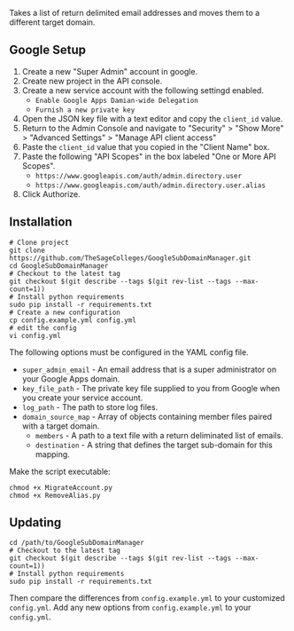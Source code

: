 Takes a list of return delimited email addresses and moves them to a different target domain.

## Google Setup

1. Create a new "Super Admin" account in google.
2. Create new project in the API console.
3. Create a new service account with the following settingd enabled.
    * `Enable Google Apps Damian-wide Delegation`
    * `Furnish a new private key`
4. Open the JSON key file with a text editor and copy the `client_id` value.
5. Return to the Admin Console and navigate to "Security" > "Show More" > "Advanced Settings" > "Manage API client access"
6. Paste the `client_id` value that you copied in the "Client Name" box.
7. Paste the following "API Scopes" in the box labeled "One or More API Scopes".
    * `https://www.googleapis.com/auth/admin.directory.user`
    * `https://www.googleapis.com/auth/admin.directory.user.alias`
8. Click Authorize.

## Installation

```shell
# Clone project
git clone https://github.com/TheSageColleges/GoogleSubDomainManager.git
cd GoogleSubDomainManager
# Checkout to the latest tag
git checkout $(git describe --tags $(git rev-list --tags --max-count=1))
# Install python requirements
sudo pip install -r requirements.txt
# Create a new configuration
cp config.example.yml config.yml
# edit the config
vi config.yml
```

The following options must be configured in the YAML config file.

* `super_admin_email` - An email address that is a super administrator on your Google Apps domain.
* `key_file_path` - The private key file supplied to you from Google when you create your service account.
* `log_path` - The path to store log files.
* `domain_source_map` - Array of objects containing member files paired with a target domain.
    * `members` - A path to a text file with a return deliminated list of emails.
    * `destination` - A string that defines the target sub-domain for this mapping.

Make the script executable:

```shell
chmod +x MigrateAccount.py
chmod +x RemoveAlias.py
```

## Updating

```
cd /path/to/GoogleSubDomainManager
# Checkout to the latest tag
git checkout $(git describe --tags $(git rev-list --tags --max-count=1))
# Install python requirements
sudo pip install -r requirements.txt
```

Then compare the differences from `config.example.yml` to your customized `config.yml`. Add any new options from  `config.example.yml` to your `config.yml`.
